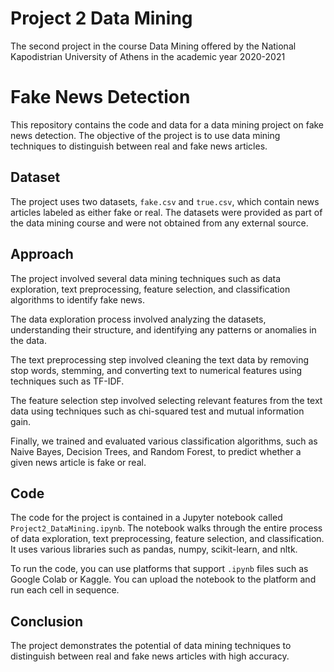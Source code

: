 # Project 2 Data Mining
The second project in the course Data Mining offered by the National Kapodistrian University of Athens in the academic year 2020-2021


# Fake News Detection

This repository contains the code and data for a data mining project on fake news detection. The objective of the project is to use data mining techniques to distinguish between real and fake news articles.

## Dataset

The project uses two datasets, `fake.csv` and `true.csv`, which contain news articles labeled as either fake or real. The datasets were provided as part of the data mining course and were not obtained from any external source.

## Approach

The project involved several data mining techniques such as data exploration, text preprocessing, feature selection, and classification algorithms to identify fake news. 

The data exploration process involved analyzing the datasets, understanding their structure, and identifying any patterns or anomalies in the data.

The text preprocessing step involved cleaning the text data by removing stop words, stemming, and converting text to numerical features using techniques such as TF-IDF.

The feature selection step involved selecting relevant features from the text data using techniques such as chi-squared test and mutual information gain.

Finally, we trained and evaluated various classification algorithms, such as Naive Bayes, Decision Trees, and Random Forest, to predict whether a given news article is fake or real.

## Code

The code for the project is contained in a Jupyter notebook called `Project2_DataMining.ipynb`. The notebook walks through the entire process of data exploration, text preprocessing, feature selection, and classification. It uses various libraries such as pandas, numpy, scikit-learn, and nltk.

To run the code, you can use platforms that support `.ipynb` files such as Google Colab or Kaggle. You can upload the notebook to the platform and run each cell in sequence.

## Conclusion

The project demonstrates the potential of data mining techniques to distinguish between real and fake news articles with high accuracy. 
